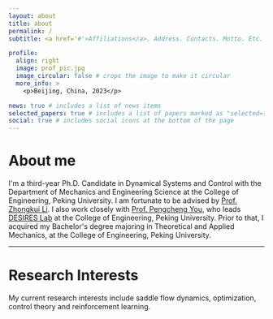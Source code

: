 ```yaml
---
layout: about
title: about
permalink: /
subtitle: <a href='#'>Affiliations</a>. Address. Contacts. Motto. Etc.

profile:
  align: right
  image: prof_pic.jpg
  image_circular: false # crops the image to make it circular
  more_info: >
    <p>Beijing, China, 2023</p>

news: true # includes a list of news items
selected_papers: true # includes a list of papers marked as "selected={true}"
social: true # includes social icons at the bottom of the page
---
```

# About me
I'm a third-year Ph.D. Candidate in Dynamical Systems and Control with the Department of Mechanics and Engineering Science at the College of Engineering, Peking University. I am fortunate to be advised by [Prof. Zhongkui Li](https://www.zhongkuili-pku.com/cn/). I also work closely with [Prof. Pengcheng You](https://pengcheng-you.github.io/desires-lab/people.html), who leads [DESIRES Lab](https://pengcheng-you.github.io/desires-lab/) at the College of Engineering, Peking University. Prior to that, I acquired my Bachelor's degree majoring in Theoretical and Applied Mechanics, at the College of Engineering, Peking University.

---
# Research Interests
My current research interests include saddle flow dynamics, optimization, control theory and reinforcement learning.
